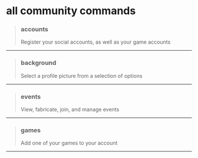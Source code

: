 # all community commands

>### accounts  
> Register your social accounts, as well as your game accounts

---
>### background
>Select a profile picture from a selection of options

___

>### events
>View, fabricate, join, and manage events

___

>### games
>Add one of your games to your account

___

>###

